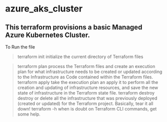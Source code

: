 # azure_aks_cluster
## This terraform  provisions a basic Managed Azure Kubernetes Cluster.
 To Run the file 
> terraform init 
initialize the current directory of Terraform files

> terraform plan
process the Terraform files and create an execution plan for what infrastructure needs to be created or updated according to the Infrastructure as Code contained within the Terraform files.
> terraform apply
take the execution plan an apply it to perform all the creation and updating of infrastructure resources, and save the new state of infrastructure in the Terraform state file.
> terraform destroy
destroy or delete all the infrastructure that was previously deployed (created or updated) for the Terraform project. Basically, tear it all down!
> terraform -h
when is doubt on Terraform CLI commands, get some help.

